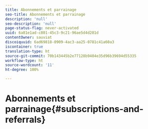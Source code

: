 ```yaml
---
title: Abonnements et parrainage
seo-title: Abonnements et parrainage
description: 'null'
seo-description: 'null'
page-status-flag: never-activated
uuid: 6a81e1ad-c801-45c3-9c21-96ae5d4d281d
contentOwner: sauviat
discoiquuid: 6ad69818-0909-4ac3-aa25-0781c41a60a3
iscontainer: true
translation-type: ht
source-git-commit: 70b143445b2e77128b9404e35d96b39694d55335
workflow-type: ht
source-wordcount: '11'
ht-degree: 100%

---
```



# Abonnements et parrainage{#subscriptions-and-referrals}

